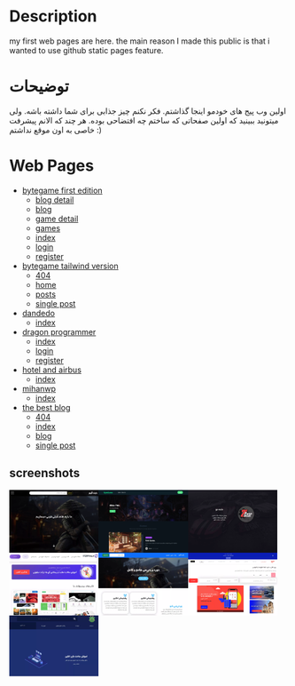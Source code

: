 # Description
my first web pages are here.
the main reason I made this public is that i wanted to use github static pages feature.

# توضیحات
اولین وب پیج های خودمو اینجا گذاشتم. فکر نکنم چیز جذابی برای شما داشته باشه. ولی میتونید ببینید که اولین صفحاتی که ساختم چه افتضاحی بوده. هر چند که الانم پیشرفت خاصی به اون موقع نداشتم :)

# Web Pages
- [bytegame first edition](https://github.com/MohammadShool/old-memory-web-pages/tree/main/bytegame-first-edition)
    - [blog detail](https://mohammadshool.github.io/old-memory-web-pages/bytegame-first-edition/blog-detail.html)
    - [blog](https://mohammadshool.github.io/old-memory-web-pages/bytegame-first-edition/blog.html)
    - [game detail](https://mohammadshool.github.io/old-memory-web-pages/bytegame-first-edition/game-detail.html)
    - [games](https://mohammadshool.github.io/old-memory-web-pages/bytegame-first-edition/games.html)
    - [index](https://mohammadshool.github.io/old-memory-web-pages/bytegame-first-edition/index.html)
    - [login](https://mohammadshool.github.io/old-memory-web-pages/bytegame-first-edition/login.html)
    - [register](https://mohammadshool.github.io/old-memory-web-pages/bytegame-first-edition/register.html) 
- [bytegame tailwind version](https://github.com/MohammadShool/old-memory-web-pages/tree/main/bytegame-tailwind-version)
    - [404](https://mohammadshool.github.io/old-memory-web-pages/bytegame-tailwind-version/404.html)
    - [home](https://mohammadshool.github.io/old-memory-web-pages/bytegame-tailwind-version/front-page.html)
    - [posts](https://mohammadshool.github.io/old-memory-web-pages/bytegame-tailwind-version/index.html)
    - [single post](https://mohammadshool.github.io/old-memory-web-pages/bytegame-tailwind-version/single.html)
- [dandedo](https://github.com/MohammadShool/old-memory-web-pages/tree/main/dandedo)
    - [index](https://mohammadshool.github.io/old-memory-web-pages/dandedo/index.html)
- [dragon programmer](https://github.com/MohammadShool/old-memory-web-pages/tree/main/dragon-programmer)
    - [index](https://mohammadshool.github.io/old-memory-web-pages/dragon-programmer/index.html)
    - [login](https://mohammadshool.github.io/old-memory-web-pages/dragon-programmer/login.html)
    - [register](https://mohammadshool.github.io/old-memory-web-pages/dragon-programmer/register.html)
- [hotel and airbus](https://github.com/MohammadShool/old-memory-web-pages/tree/main/hotel-and-airbus)
    - [index](https://mohammadshool.github.io/old-memory-web-pages/hotel-and-airbus/index.html)
- [mihanwp](https://github.com/MohammadShool/old-memory-web-pages/tree/main/mihanwp)
    - [index](https://mohammadshool.github.io/old-memory-web-pages/mihanwp/index.html)
- [the best blog](https://github.com/MohammadShool/old-memory-web-pages/tree/main/the-best-blog)
    - [404](https://mohammadshool.github.io/old-memory-web-pages/the-best-blog/404.html)
    - [index](https://mohammadshool.github.io/old-memory-web-pages/the-best-blog/index.html)
    - [blog](https://mohammadshool.github.io/old-memory-web-pages/the-best-blog/blog.html)
    - [single post](https://mohammadshool.github.io/old-memory-web-pages/the-best-blog/single.html)


## screenshots
<div style="display: flex">
    <img style="width: 32%" src="./bytegame-first-edition/screenshots/index-desktop.webp" />
    <img style="width: 32%" src="./bytegame-tailwind-version/screenshots/home-desktop.webp" />
    <img style="width: 32%" src="./dandedo/screenshots/index-desktop.webp" />
</div>
<div style="display: flex">
    <img style="width: 32%" src="./mihanwp/screenshots/index-desktop.webp" />
    <img style="width: 32%" src="./the-best-blog/screenshots/index-desktop.webp" />
    <img style="width: 32%" src="./hotel-and-airbus/screenshots/screenshot.webp" />
</div>
<div style="display: flex">
    <img style="width: 32%" src="./dragon-programmer/screenshots/index-desktop.webp" />
</div>

